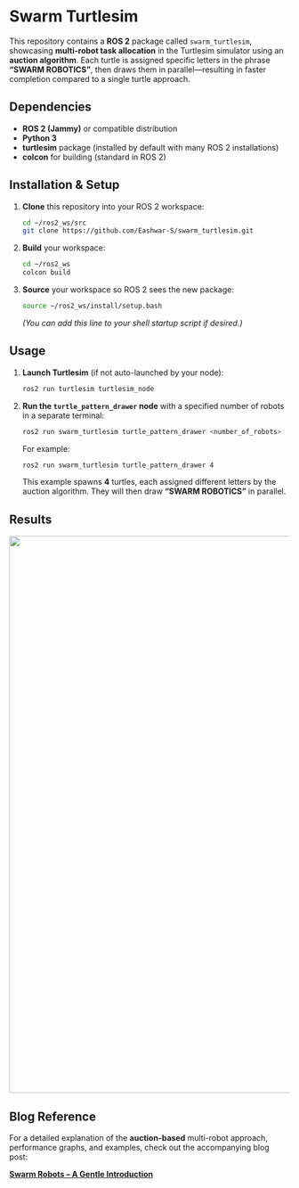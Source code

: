 # Swarm Turtlesim

This repository contains a **ROS 2** package called `swarm_turtlesim`, showcasing **multi-robot task allocation** in the Turtlesim simulator using an **auction algorithm**. Each turtle is assigned specific letters in the phrase **“SWARM ROBOTICS”**, then draws them in parallel—resulting in faster completion compared to a single turtle approach.

## Dependencies

- **ROS 2 (Jammy)** or compatible distribution  
- **Python 3**  
- **turtlesim** package (installed by default with many ROS 2 installations)  
- **colcon** for building (standard in ROS 2)

## Installation & Setup

1. **Clone** this repository into your ROS 2 workspace:

    ```bash
    cd ~/ros2_ws/src
    git clone https://github.com/Eashwar-S/swarm_turtlesim.git
    ```

2. **Build** your workspace:

    ```bash
    cd ~/ros2_ws
    colcon build
    ```

3. **Source** your workspace so ROS 2 sees the new package:

    ```bash
    source ~/ros2_ws/install/setup.bash
    ```

   *(You can add this line to your shell startup script if desired.)*

## Usage

1. **Launch Turtlesim** (if not auto-launched by your node):

    ```bash
    ros2 run turtlesim turtlesim_node
    ```

2. **Run the `turtle_pattern_drawer` node** with a specified number of robots in a separate terminal:

    ```bash
    ros2 run swarm_turtlesim turtle_pattern_drawer <number_of_robots>
    ```

   For example:

    ```bash
    ros2 run swarm_turtlesim turtle_pattern_drawer 4
    ```

   This example spawns **4** turtles, each assigned different letters by the auction algorithm. They will then draw **“SWARM ROBOTICS”** in parallel.

## Results

<img align="center" width="1000" height="1000" src="result.gif">

## Blog Reference

For a detailed explanation of the **auction-based** multi-robot approach, performance graphs, and examples, check out the accompanying blog post:

[**Swarm Robots – A Gentle Introduction**](https://www.eashwarsathyamurthy.com/post/swarm-robotics-a-gentle-introduction)



